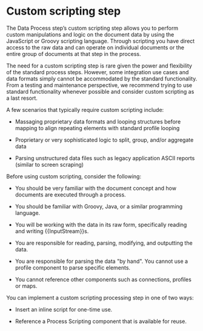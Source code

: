 # Custom scripting step

<head>
  <meta name="guidename" content="Integration"/>
  <meta name="context" content="GUID-e28a6812-1cf6-4c0b-a623-224f09543c5e"/>
</head>


The Data Process step’s custom scripting step allows you to perform custom manipulations and logic on the document data by using the JavaScript or Groovy scripting language. Through scripting you have direct access to the raw data and can operate on individual documents or the entire group of documents at that step in the process.

The need for a custom scripting step is rare given the power and flexibility of the standard process steps. However, some integration use cases and data formats simply cannot be accommodated by the standard functionality. From a testing and maintenance perspective, we recommend trying to use standard functionality whenever possible and consider custom scripting as a last resort.

A few scenarios that typically require custom scripting include:

-   Massaging proprietary data formats and looping structures before mapping to align repeating elements with standard profile looping

-   Proprietary or very sophisticated logic to split, group, and/or aggregate data

-   Parsing unstructured data files such as legacy application ASCII reports \(similar to screen scraping\)


Before using custom scripting, consider the following:

-   You should be very familiar with the document concept and how documents are executed through a process.

-   You should be familiar with Groovy, Java, or a similar programming language.

-   You will be working with the data in its raw form, specifically reading and writing \{\{InputStream\}\}s.

-   You are responsible for reading, parsing, modifying, and outputting the data.

-   You are responsible for parsing the data "by hand". You cannot use a profile component to parse specific elements.

-   You cannot reference other components such as connections, profiles or maps.


You can implement a custom scripting processing step in one of two ways:

-   Insert an inline script for one-time use.

-   Reference a Process Scripting component that is available for reuse.